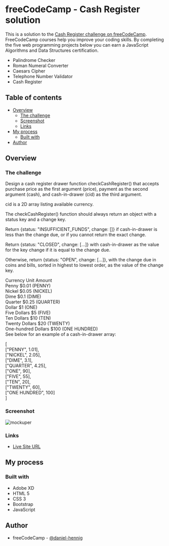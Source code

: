 # freeCodeCamp - Cash Register solution

This is a solution to the [Cash Register challenge on freeCodeCamp](https://www.freecodecamp.org/learn/javascript-algorithms-and-data-structures/javascript-algorithms-and-data-structures-projects/cash-register). FreeCodeCamp courses help you improve your coding skills. By completing the five web programming projects below you can earn a JavaScript Algorithms and Data Structures certification.
- Palindrome Checker
- Roman Numeral Converter
- Caesars Cipher
- Telephone Number Validator
- Cash Register

## Table of contents

- [Overview](#overview)
  - [The challenge](#the-challenge)
  - [Screenshot](#screenshot)
  - [Links](#links)
- [My process](#my-process)
  - [Built with](#built-with)
- [Author](#author)

## Overview

### The challenge

Design a cash register drawer function checkCashRegister() that accepts purchase price as the first argument (price), payment as the second argument (cash), and cash-in-drawer (cid) as the third argument.

cid is a 2D array listing available currency.

The checkCashRegister() function should always return an object with a status key and a change key.

Return {status: "INSUFFICIENT_FUNDS", change: []} if cash-in-drawer is less than the change due, or if you cannot return the exact change.

Return {status: "CLOSED", change: [...]} with cash-in-drawer as the value for the key change if it is equal to the change due.

Otherwise, return {status: "OPEN", change: [...]}, with the change due in coins and bills, sorted in highest to lowest order, as the value of the change key.

Currency Unit	Amount  
Penny	$0.01 (PENNY)  
Nickel	$0.05 (NICKEL)  
Dime	$0.1 (DIME)  
Quarter	$0.25 (QUARTER)  
Dollar	$1 (ONE)  
Five Dollars	$5 (FIVE)  
Ten Dollars	$10 (TEN)  
Twenty Dollars	$20 (TWENTY)  
One-hundred Dollars	$100 (ONE HUNDRED)  
See below for an example of a cash-in-drawer array:  
  
[  
  ["PENNY", 1.01],  
  ["NICKEL", 2.05],  
  ["DIME", 3.1],  
  ["QUARTER", 4.25],  
  ["ONE", 90],  
  ["FIVE", 55],  
  ["TEN", 20],  
  ["TWENTY", 60],  
  ["ONE HUNDRED", 100]  
]  

### Screenshot

![mockuper](https://user-images.githubusercontent.com/78707309/128597855-cf9e1828-e704-46db-94c0-a3cd663f2319.png)


### Links

- [Live Site URL](https://cashregister-by-danielhennig.netlify.app/)

## My process

### Built with

- Adobe XD
- HTML 5
- CSS 3
- Bootstrap
- JavaScript

## Author

- freeCodeCamp - [@daniel-hennig](https://www.freecodecamp.org/daniel-hennig)
